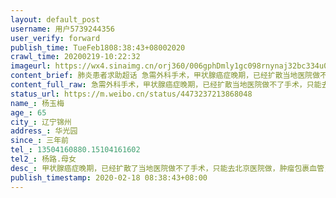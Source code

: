 ```yaml
---
layout: default_post
username: 用户5739244356
user_verify: forward
publish_time: TueFeb1808:38:43+08002020
crawl_time: 20200219-10:22:32
imageurl: https://wx4.sinaimg.cn/orj360/006gphDmly1gc098rnynaj32bc334u0y.jpg,https://wx4.sinaimg.cn/orj360/006gphDmly1gc092fb406j30u0140jth.jpg,https://wx2.sinaimg.cn/orj360/006gphDmly1gc092frqpdj30u0140dh9.jpg,https://wx2.sinaimg.cn/orj360/006gphDmly1gc092krzntj32bc334x6q.jpg,https://wx1.sinaimg.cn/orj360/006gphDmly1gc092qylg6j32bc3344qr.jpg,https://wx4.sinaimg.cn/orj360/006gphDmly1gc092w1n4aj32bc3344qr.jpg
content_brief: 肺炎患者求助超话 急需外科手术，甲状腺癌症晚期，已经扩散当地医院做不了手术，只能去省级医院做，1月2号发现至今没有手术上，家属害怕继续扩散没有手术机会，【姓名】杨玉梅【年龄】65【所在城市】辽宁锦州【所在小区、社区】华光园【患病时间】三年前【联系方式】13504160880.  151041616 ...全文
content_full_raw: 急需外科手术，甲状腺癌症晚期，已经扩散当地医院做不了手术，只能去省级医院做，1月2号发现至今没有手术上，家属害怕继续扩散没有手术机会，<br/>【姓名】杨玉梅<br/>【年龄】65<br/>【所在城市】辽宁锦州<br/>【所在小区、社区】华光园<br/>【患病时间】三年前<br/>【联系方式】13504160880.15104161602<br/>【其他紧急联系人】杨路.母女<br/>【病情描述】甲状腺癌症晚期，已经扩散了当地医院做不了手术，只能去北京医院做，肿瘤包裹血管，1月2号发现至今没有手术上，家属害怕继续扩散没有手术机会，家属天天打114挂号，可是专家号已经不发放了，在这么等下去相当于在家等死一样，希望有关人士能够受理，在此感谢了。。。<adata-url="http://t.cn/z8yEv1u"href="http://weibo.com/p/100101B2094657D16AA7FB459B"data-hide=""><spanclass='url-icon'><imgstyle='width:1rem;height:1rem'src='https://h5.sinaimg.cn/upload/2015/09/25/3/timeline_card_small_location_default.png'></span><spanclass="surl-text">锦州·华光园</span></a>
status_url: https://m.weibo.cn/status/4473237213868048
name_: 杨玉梅
age_: 65
city_: 辽宁锦州
address_: 华光园
since_: 三年前
tel_: 13504160880.15104161602
tel2_: 杨路.母女
desc_: 甲状腺癌症晚期，已经扩散了当地医院做不了手术，只能去北京医院做，肿瘤包裹血管，1月2号发现至今没有手术上，家属害怕继续扩散没有手术机会，家属天天打114挂号，可是专家号已经不发放了，在这么等下去相当于在家等死一样，希望有关人士能够受理，在此感谢了。。。<adata-url="http//t.cn/z8yEv1u"href="http//weibo.com/p/100101B2094657D16AA7FB459B"data-hide=""><spanclass='url-icon'><imgstyle='width1rem;height1rem'src='https//h5.sinaimg.cn/upload/2015/09/25/3/timeline_card_small_location_default.png'></span><spanclass="surl-text">锦州·华光园</span></a>
publish_timestamp: 2020-02-18 08:38:43+08:00
---
```

